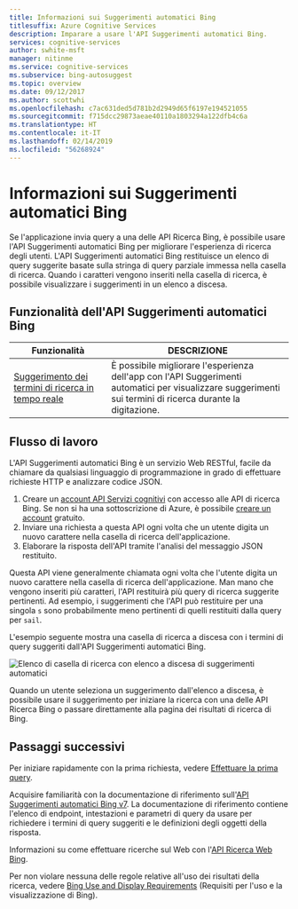 ```yaml
---
title: Informazioni sui Suggerimenti automatici Bing
titlesuffix: Azure Cognitive Services
description: Imparare a usare l'API Suggerimenti automatici Bing.
services: cognitive-services
author: swhite-msft
manager: nitinme
ms.service: cognitive-services
ms.subservice: bing-autosuggest
ms.topic: overview
ms.date: 09/12/2017
ms.author: scottwhi
ms.openlocfilehash: c7ac631ded5d781b2d2949d65f6197e194521055
ms.sourcegitcommit: f715dcc29873aeae40110a1803294a122dfb4c6a
ms.translationtype: HT
ms.contentlocale: it-IT
ms.lasthandoff: 02/14/2019
ms.locfileid: "56268924"
---
```

# <a name="what-is-bing-autosuggest"></a>Informazioni sui Suggerimenti automatici Bing

Se l'applicazione invia query a una delle API Ricerca Bing, è possibile usare l'API Suggerimenti automatici Bing per migliorare l'esperienza di ricerca degli utenti. L'API Suggerimenti automatici Bing restituisce un elenco di query suggerite basate sulla stringa di query parziale immessa nella casella di ricerca. Quando i caratteri vengono inseriti nella casella di ricerca, è possibile visualizzare i suggerimenti in un elenco a discesa.

## <a name="bing-autosuggest-api-features"></a>Funzionalità dell'API Suggerimenti automatici Bing

| Funzionalità                                                                                                                                                                                 | DESCRIZIONE                                                                                                                                                            |
|-----------------------------------------------------------------------------------------------------------------------------------------------------------------------------------------|------------------------------------------------------------------------------------------------------------------------------------------------------------------------|
| [Suggerimento dei termini di ricerca in tempo reale](concepts/get-suggestions.md) | È possibile migliorare l'esperienza dell'app con l'API Suggerimenti automatici per visualizzare suggerimenti sui termini di ricerca durante la digitazione. |

## <a name="workflow"></a>Flusso di lavoro

L'API Suggerimenti automatici Bing è un servizio Web RESTful, facile da chiamare da qualsiasi linguaggio di programmazione in grado di effettuare richieste HTTP e analizzare codice JSON. 

1. Creare un [account API Servizi cognitivi](https://docs.microsoft.com/azure/cognitive-services/cognitive-services-apis-create-account) con accesso alle API di ricerca Bing. Se non si ha una sottoscrizione di Azure, è possibile [creare un account](https://azure.microsoft.com/try/cognitive-services/?api=bing-web-search-api) gratuito.
2. Inviare una richiesta a questa API ogni volta che un utente digita un nuovo carattere nella casella di ricerca dell'applicazione.
3. Elaborare la risposta dell'API tramite l'analisi del messaggio JSON restituito.

Questa API viene generalmente chiamata ogni volta che l'utente digita un nuovo carattere nella casella di ricerca dell'applicazione. Man mano che vengono inseriti più caratteri, l'API restituirà più query di ricerca suggerite pertinenti. Ad esempio, i suggerimenti che l'API può restituire per una singola `s` sono probabilmente meno pertinenti di quelli restituiti dalla query per `sail`.

L'esempio seguente mostra una casella di ricerca a discesa con i termini di query suggeriti dall'API Suggerimenti automatici Bing.

![Elenco di casella di ricerca con elenco a discesa di suggerimenti automatici](./media/cognitive-services-bing-autosuggest-api/bing-autosuggest-drop-down-list.PNG)

Quando un utente seleziona un suggerimento dall'elenco a discesa, è possibile usare il suggerimento per iniziare la ricerca con una delle API Ricerca Bing o passare direttamente alla pagina dei risultati di ricerca di Bing.

## <a name="next-steps"></a>Passaggi successivi

Per iniziare rapidamente con la prima richiesta, vedere [Effettuare la prima query](quickstarts/csharp.md).

Acquisire familiarità con la documentazione di riferimento sull'[API Suggerimenti automatici Bing v7](https://docs.microsoft.com/rest/api/cognitiveservices/bing-autosuggest-api-v7-reference). La documentazione di riferimento contiene l'elenco di endpoint, intestazioni e parametri di query da usare per richiedere i termini di query suggeriti e le definizioni degli oggetti della risposta.

Informazioni su come effettuare ricerche sul Web con l'[API Ricerca Web Bing](../bing-web-search/search-the-web.md).

Per non violare nessuna delle regole relative all'uso dei risultati della ricerca, vedere [Bing Use and Display Requirements](./useanddisplayrequirements.md) (Requisiti per l'uso e la visualizzazione di Bing).
